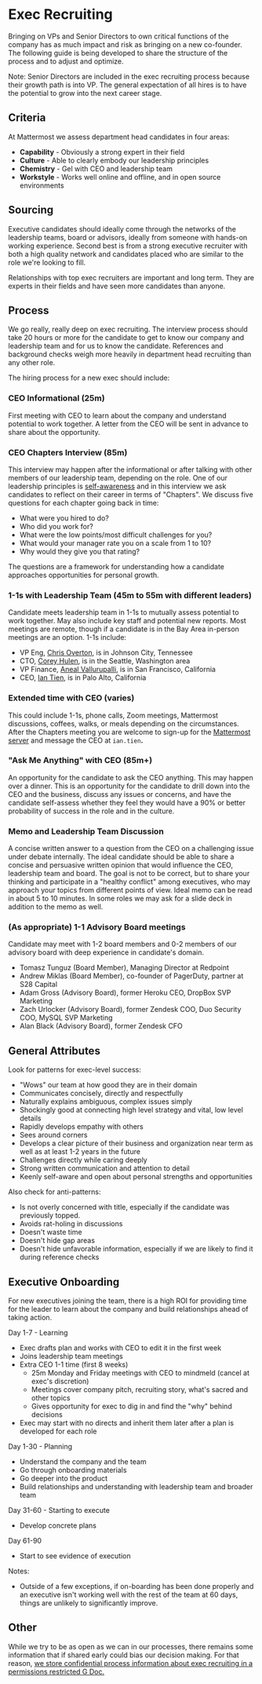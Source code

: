 # Exec Recruiting

Bringing on VPs and Senior Directors to own critical functions of the company has as much impact and risk as bringing on a new co-founder. The following guide is being developed to share the structure of the process and to adjust and optimize.

Note: Senior Directors are included in the exec recruiting process because their growth path is into VP. The general expectation of all hires is to have the potential to grow into the next career stage.

## Criteria

At Mattermost we assess department head candidates in four areas:

* **Capability** - Obviously a strong expert in their field
* **Culture** - Able to clearly embody our leadership principles
* **Chemistry** - Gel with CEO and leadership team
* **Workstyle** - Works well online and offline, and in open source environments 

## Sourcing

Executive candidates should ideally come through the networks of the leadership teams, board or advisors, ideally from someone with hands-on working experience. Second best is from a strong executive recruiter with both a high quality network and candidates placed who are similar to the role we're looking to fill.

Relationships with top exec recruiters are important and long term. They are experts in their fields and have seen more candidates than anyone.

## Process

We go really, really deep on exec recruiting. The interview process should take 20 hours or more for the candidate to get to know our company and leadership team and for us to know the candidate. References and background checks weigh more heavily in department head recruiting than any other role.

The hiring process for a new exec should include:

### **CEO Informational \(25m\)**

First meeting with CEO to learn about the company and understand potential to work together. A letter from the CEO will be sent in advance to share about the opportunity.

### **CEO Chapters Interview \(85m\)**

This interview may happen after the informational or after talking with other members of our leadership team, depending on the role. One of our leadership principles is [self-awareness](../../../company/about-mattermost/#leadership-principles) and in this interview we ask candidates to reflect on their career in terms of "Chapters". We discuss five questions for each chapter going back in time:

* What were you hired to do?
* Who did you work for? 
* What were the low points/most difficult challenges for you? 
* What would your manager rate you on a scale from 1 to 10? 
* Why would they give you that rating? 

The questions are a framework for understanding how a candidate approaches opportunities for personal growth.

### **1-1s with Leadership Team \(45m to 55m with different leaders\)**

Candidate meets leadership team in 1-1s to mutually assess potential to work together. May also include key staff and potential new reports. Most meetings are remote, though if a candidate is in the Bay Area in-person meetings are an option. 1-1s include:

* VP Eng, [Chris Overton](https://www.linkedin.com/in/chris-overton-62b235/), is in Johnson City, Tennessee
* CTO, [Corey Hulen](https://www.linkedin.com/in/coreyhulen/), is in the Seattle, Washington area
* VP Finance, [Aneal Vallurupalli](https://www.linkedin.com/in/aneal-vallurupalli-4b573a38/), is in San Francisco, California 
* CEO, [Ian Tien](https://www.linkedin.com/in/iantien/), is in Palo Alto, California 

### **Extended time with CEO** **\(varies\)**

This could include 1-1s, phone calls, Zoom meetings, Mattermost discussions, coffees, walks, or meals depending on the circumstances. After the Chapters meeting you are welcome to sign-up for the [Mattermost server](https://community.mattermost.com/) and message the CEO at `ian.tien`**.**

### **"Ask Me Anything" with CEO \(85m+\)**

An opportunity for the candidate to ask the CEO anything. This may happen over a dinner. This is an opportunity for the candidate to drill down into the CEO and the business, discuss any issues or concerns, and have the candidate self-assess whether they feel they would have a 90% or better probability of success in the role and in the culture.

### **Memo and Leadership Team Discussion**

A concise written answer to a question from the CEO on a challenging issue under debate internally. The ideal candidate should be able to share a concise and persuasive written opinion that would influence the CEO, leadership team and board. The goal is not to be correct, but to share your thinking and participate in a "healthy conflict" among executives, who may approach your topics from different points of view. Ideal memo can be read in about 5 to 10 minutes. In some roles we may ask for a slide deck in addition to the memo as well.

### **\(As appropriate\) 1-1 Advisory Board meetings**

Candidate may meet with 1-2 board members and 0-2 members of our advisory board with deep experience in candidate's domain.

* Tomasz Tunguz \(Board Member\), Managing Director at Redpoint 
* Andrew Miklas \(Board Member\), co-founder of PagerDuty, partner at S28 Capital 
* Adam Gross \(Advisory Board\), former Heroku CEO, DropBox SVP Marketing
* Zach Urlocker \(Advisory Board\), former Zendesk COO, Duo Security COO, MySQL SVP Marketing 
* Alan Black \(Advisory Board\), former Zendesk CFO

## General Attributes

Look for patterns for exec-level success:

* "Wows" our team at how good they are in their domain  
* Communicates concisely, directly and respectfully  
* Naturally explains ambiguous, complex issues simply   
* Shockingly good at connecting high level strategy and vital, low level details  
* Rapidly develops empathy with others  
* Sees around corners  
* Develops a clear picture of their business and organization near term as well as at least 1-2 years in the future   
* Challenges directly while caring deeply  
* Strong written communication and attention to detail  
* Keenly self-aware and open about personal strengths and opportunities

Also check for anti-patterns:

* Is not overly concerned with title, especially if the candidate was previously topped.   
* Avoids rat-holing in discussions  
* Doesn't waste time  
* Doesn't hide gap areas  
* Doesn't hide unfavorable information, especially if we are likely to find it during reference checks

## Executive Onboarding

For new executives joining the team, there is a high ROI for providing time for the leader to learn about the company and build relationships ahead of taking action.

Day 1-7 - Learning

* Exec drafts plan and works with CEO to edit it in the first week  
* Joins leadership team meetings  
* Extra CEO 1-1 time \(first 8 weeks\)   
  * 25m Monday and Friday meetings with CEO to mindmeld \(cancel at exec's discretion\)  
  * Meetings cover company pitch, recruiting story, what's sacred and other topics  
  * Gives opportunity for exec to dig in and find the "why" behind decisions   
* Exec may start with no directs and inherit them later after a plan is developed for each role  

Day 1-30 - Planning

* Understand the company and the team  
* Go through onboarding materials  
* Go deeper into the product  
* Build relationships and understanding with leadership team and broader team

Day 31-60 - Starting to execute

* Develop concrete plans

Day 61-90

* Start to see evidence of execution

Notes:

* Outside of a few exceptions, if on-boarding has been done properly and an executive isn't working well with the rest of the team at 60 days, things are unlikely to significantly improve.

## Other

While we try to be as open as we can in our processes, there remains some information that if shared early could bias our decision making. For that reason, [we store confidential process information about exec recruiting in a permissions restricted G Doc. ](https://docs.google.com/document/d/1AKL2IvivMBihDUa9doAlaPNf97hKH2jNQbMCRkHQ1V4/edit)

